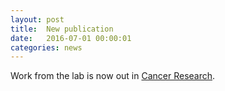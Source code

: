 ```yaml
---
layout: post
title:  New publication
date:   2016-07-01 00:00:01
categories: news
---
```


Work from the lab is now out in [Cancer Research](http://cancerres.aacrjournals.org/content/early/2016/07/22/0008-5472.CAN-16-0123.long).
